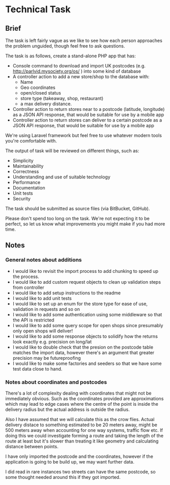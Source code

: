 # Technical Task

## Brief

The task is left fairly vague as we like to see how each person approaches the problem unguided, though feel free to ask questions.

The task is as follows, create a stand-alone PHP app that has:

* Console command to download and import UK postcodes (e.g. http://parlvid.mysociety.org/os/ ) into some kind of database
* A controller action to add a new store/shop to the database with:
  * Name
  * Geo coordinates
  * open/closed status
  * store type (takeaway, shop, restaurant)
  * a max delivery distance.
* Controller action to return stores near to a postcode (latitude, longitude) as a JSON API response, that would be suitable for use by a mobile app
* Controller action to return stores can deliver to a certain postcode as a JSON API response, that would be suitable for use by a mobile app

We're using Laravel framework but feel free to use whatever modern tools you're comfortable with.

The output of task will be reviewed on different things, such as:
* Simplicity
* Maintainability
* Correctness
* Understanding and use of suitable technology
* Performance
* Documentation
* Unit tests
* Security

The task should be submitted as source files (via BitBucket, GitHub).

Please don't spend too long on the task. We're not expecting it to be perfect, so let us know what improvements you might make if you had more time.

## Notes

### General notes about additions

* I would like to revisit the import process to add chunking to speed up the process.
* I would like to add custom request objects to clean up validation steps from controller
* I would like to add setup instructions to the readme
* I would like to add unit tests
* I would like to set up an enum for the store type for ease of use, validation in requests and so on
* I would like to add some authentication using some middleware so that the API is restricted
* I would like to add some query scope for open shops since presumably only open shops will deliver!
* I would like to add some response objects to solidify how the returns look exactly e.g. precision on long/lat
* I would like to double check that the presion on the postcode table matches the import data, however there's an argument that greater precision may be futureproofing
* I would like to make some factories and seeders so that we have some test data close to hand.


### Notes about coordinates and postcodes

There's a lot of complexity dealing with coordinates that might not be immediately obvious. Such as the coordinates provided are approximations which may lead to edge cases where the centre of the point is inside the delivery radius but the actual address is outside the radius.

Also I have assumed that we will calculate this as the crow flies. Actual delivery distace to something estimated to be 20 meters away, might be 500 meters away when accounting for one way systems, traffic flow etc. If doing this we could investigate forming a route and taking the length of the route at least but it's slower than treating it like geometry and calculating distance between points.

I have only imported the postcode and the coordinates, however if the application is going to be build up, we may want further data.

I did read in rare instances two streets can have the same postcode, so some thought needed around this if they got imported.

